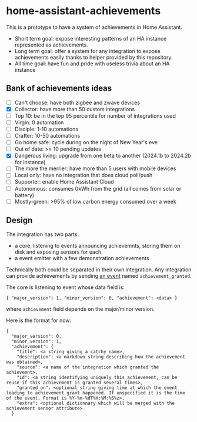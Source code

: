 # home-assistant-achievements

This is a prototype to have a system of achievements in Home Assistant.

* Short term goal: expose interesting patterns of an HA instance represented as achievements.
* Long term goal: offer a system for any integration to expose achievements easily thanks to helper provided by this repository.
* All time goal: have fun and pride with useless trivia about an HA instance

## Bank of achievements ideas

* [ ] Can't choose: have both zigbee and zwave devices
* [x] Collector: have more than 50 custom integrations
* [ ] Top 10: be in the top 95 percentile for number of integrations used
* [ ] Virgin: 0 automation
* [ ] Disciple: 1-10 automations
* [ ] Crafter: 10-50 automations
* [ ] Go home safe: cycle during on the night of New Year's eve
* [ ] Out of date: >= 10 pending updates
* [x] Dangerous living: upgrade from one beta to another (2024.1b to 2024.2b for instance)
* [ ] The more the merrier: have more than 5 users with mobile devices
* [ ] Local only: have no integration that does cloud poll/push
* [ ] Supporter: enable Home Assistant Cloud
* [ ] Autonomous: consumes 0kWh from the grid (all comes from solar or battery)
* [ ] Mostly-green: >95% of low carbon energy consumed over a week

## Design

The integration has two parts:
- a core, listening to events announcing achievemnts, storing them on disk and exposing sensors for each.
- a event emitter with a few demonstration achievements

Technically both could be separated in their own integration. Any integration can provide achievements by sending [an event](https://www.home-assistant.io/docs/configuration/events/) named `achievement_granted`.

The core is listening to event whose data field is:
```
{ "major_version": 1, "minor_version": 0, "achievement": <data> }
```
where `achievement` field depends on the major/minor version.

Here is the format for now:

```
{
  "major_version": 0,
  "minor_version": 1,
  "achievement": {
    "title": <a string giving a catchy name>,
    "description": <a markdown string describing how the achievement was obtained>,
    "source": <a name of the integration which granted the achievemnt>,
    "id": <a string identifying uniquely this achievement, can be reuse if this achievement is granted several times>,
    "granted_on": <optional string giving time at which the event leading to achievement grant happened. If unspecified it is the time of the event. Format is %Y-%m-%dT%H:%M:%S%z>,
    "extra": <optional dictionnary which will be merged with the achievement sensor attribute>
  }
```
